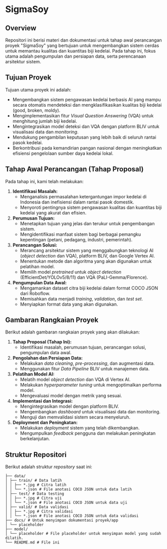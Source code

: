 # SigmaSoy

## Overview

Repositori ini berisi materi dan dokumentasi untuk tahap awal perancangan proyek "SigmaSoy" yang bertujuan untuk mengembangkan sistem cerdas untuk memantau kualitas dan kuantitas biji kedelai. Pada tahap ini, fokus utama adalah pengumpulan dan persiapan data, serta perencanaan arsitektur sistem.

## Tujuan Proyek

Tujuan utama proyek ini adalah:

*   Mengembangkan sistem pengawasan kedelai berbasis AI yang mampu secara otomatis mendeteksi dan mengklasifikasikan kualitas biji kedelai (good, broken, moldy).
*   Mengimplementasikan fitur *Visual Question Answering* (VQA) untuk menghitung jumlah biji kedelai.
*   Mengintegrasikan model deteksi dan VQA dengan platform BLIV untuk visualisasi data dan *monitoring*.
*   Mendukung pengambilan keputusan yang lebih baik di seluruh rantai pasok kedelai.
*   Berkontribusi pada kemandirian pangan nasional dengan meningkatkan efisiensi pengelolaan sumber daya kedelai lokal.

## Tahap Awal Perancangan (Tahap Proposal)

Pada tahap ini, kami telah melakukan:

1.  **Identifikasi Masalah:**
    *   Menganalisis permasalahan ketergantungan impor kedelai di Indonesia dan inefisiensi dalam rantai pasok domestik.
    *   Menyoroti pentingnya sistem pengawasan kualitas dan kuantitas biji kedelai yang akurat dan efisien.
2.  **Perumusan Tujuan:**
    *   Menetapkan tujuan yang jelas dan terukur untuk pengembangan sistem.
    *   Mengidentifikasi manfaat sistem bagi berbagai pemangku kepentingan (petani, pedagang, industri, pemerintah).
3.  **Perancangan Solusi:**
    *   Merancang arsitektur sistem yang menggabungkan teknologi AI (*object detection* dan VQA), platform BLIV, dan Google Vertex AI.
    *   Menentukan metode dan algoritma yang akan digunakan untuk pelatihan model.
    *   Memilih model *pretrained* untuk *object detection* (EfficientDet/YOLOv5/8/11) dan VQA (PaLI-Gemma/Florence).
4.  **Pengumpulan Data Awal:**
    *   Mengamankan dataset citra biji kedelai dalam format COCO JSON dari Roboflow.
    *   Memisahkan data menjadi *training*, *validation*, dan *test set*.
    *   Menyiapkan format data yang akan digunakan.

## Gambaran Rangkaian Proyek

Berikut adalah gambaran rangkaian proyek yang akan dilakukan:

1.  **Tahap Proposal (Tahap Ini):**
    *   Identifikasi masalah, perumusan tujuan, perancangan solusi, pengumpulan data awal.
2.  **Pengolahan dan Persiapan Data:**
    *   Melakukan *data cleaning*, *pre-processing*, dan augmentasi data.
    *   Menggunakan fitur *Data Pipeline* BLIV untuk manajemen data.
3.  **Pelatihan Model AI:**
    *   Melatih model *object detection* dan VQA di Vertex AI.
    *   Melakukan *hyperparameter tuning* untuk mengoptimalkan performa model.
    *   Mengevaluasi model dengan metrik yang sesuai.
4.  **Implementasi dan Integrasi:**
    *   Mengintegrasikan model dengan platform BLIV.
    *   Mengembangkan *dashboard* untuk visualisasi data dan monitoring.
    *   Menguji dan memvalidasi sistem secara menyeluruh.
5.  **Deployment dan Peningkatan:**
    *   Melakukan *deployment* sistem yang telah dikembangkan.
    *   Mengumpulkan *feedback* pengguna dan melakukan peningkatan berkelanjutan.

## Struktur Repositori

Berikut adalah struktur *repository* saat ini:
```
├── data/
│ ├── train/ # Data latih
│ │ ├── *.jpg # Citra latih
│ │ └── *.json # File anotasi COCO JSON untuk data latih
│ ├── test/ # Data testing
│ │ ├── *.jpg # Citra uji
│ │ └── *.json # File anotasi COCO JSON untuk data uji
│ ├── valid/ # Data validasi
│ │ ├── *.jpg # Citra validasi
│ │ └── *.json # File anotasi COCO JSON untuk data validasi
├── docs/ # Untuk menyimpan dokumentasi proyek/app
│ └── placeholder
├── model/
│ └── placeholder # File placeholder untuk menyimpan model yang sudah dilatih.
└── README.md # File ini
```
